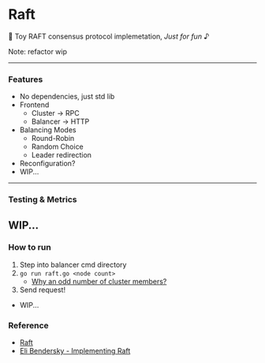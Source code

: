 # Raft

🥱 Toy RAFT consensus protocol implemetation, _Just for fun_ ♪

Note: refactor wip

---

### Features
- No dependencies, just std lib
- Frontend
  - Cluster -> RPC
  - Balancer -> HTTP
- Balancing Modes
  - Round-Robin
  - Random Choice
  - Leader redirection
- Reconfiguration?
- WIP...
---

### Testing & Metrics
WIP...
---

### How to run

1. Step into balancer cmd directory
2. `go run raft.go <node count>` 
   - [Why an odd number of cluster members?](https://etcd.io/docs/v3.3/faq/)
3. Send request!
  - WIP...

### Reference

- [Raft](https://raft.github.io/raft.pdf)
- [Eli Bendersky - Implementing Raft](https://eli.thegreenplace.net/2020/implementing-raft-part-0-introduction/)
